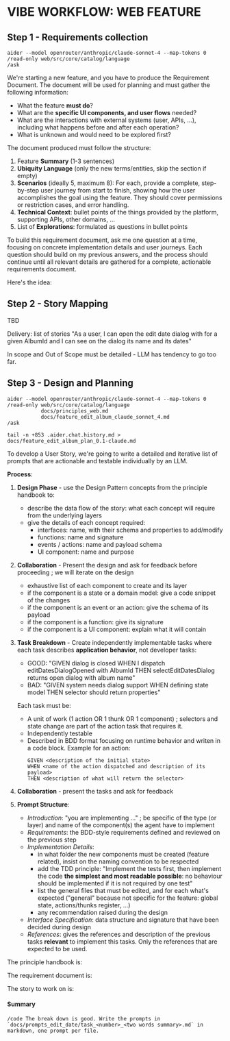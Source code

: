 VIBE WORKFLOW: WEB FEATURE
=======================================

Step 1 - Requirements collection
---------------------------------------

```
aider --model openrouter/anthropic/claude-sonnet-4 --map-tokens 0 
/read-only web/src/core/catalog/language
/ask
```

We're starting a new feature, and you have to produce the Requirement Document. The document will be used for planning and must gather the following
information:

* What the feature **must do**?
* What are the **specific UI components, and user flows** needed?
* What are the interactions with external systems (user, APIs, ...), including what happens before and after each operation?
* What is unknown and would need to be explored first?

The document produced must follow the structure:

1. Feature **Summary** (1-3 sentences)
2. **Ubiquity Language** (only the new terms/entities, skip the section if empty)
3. **Scenarios** (ideally 5, maximum 8): For each, provide a complete, step-by-step user journey from start to finish, showing how the user accomplishes the
   goal using the
   feature. They should cover permissions or restriction cases, and error handling.
4. **Technical Context**: bullet points of the things provided by the platform, supporting APIs, other domains, ...
5. List of **Explorations**: formulated as questions in bullet points

To build this requirement document, ask me one question at a time, focusing on concrete implementation details and user journeys. Each question should build on
my previous answers, and the process should continue until all relevant details are gathered for a complete, actionable requirements document.

Here's the idea:

Step 2 - Story Mapping
---------------------------------------

TBD

Delivery: list of stories "As a user, I can open the edit date dialog with for a given AlbumId and I can see on the dialog its name and its dates"

In scope and Out of Scope must be detailed - LLM has tendency to go too far.

Step 3 - Design and Planning
---------------------------------------

```
aider --model openrouter/anthropic/claude-sonnet-4 --map-tokens 0 
/read-only web/src/core/catalog/language
           docs/principles_web.md
           docs/feature_edit_album_claude_sonnet_4.md
/ask

tail -n +853 .aider.chat.history.md > docs/feature_edit_album_plan_0.1-claude.md
```

To develop a User Story, we're going to write a detailed and iterative list of prompts that are actionable and testable individually by an LLM.

**Process**:

1. **Design Phase** - use the Design Pattern concepts from the principle handbook to:
    * describe the data flow of the story: what each concept will require from the underlying layers
    * give the details of each concept required:
        * interfaces: name, with their schema and properties to add/modify
        * functions: name and signature
        * events / actions: name and payload schema
        * UI component: name and purpose

2. **Collaboration** - Present the design and ask for feedback before proceeding ; we will iterate on the design
   * exhaustive list of each component to create and its layer
   * if the component is a state or a domain model: give a code snippet of the changes
   * if the component is an event or an action: give the schema of its payload
   * if the component is a function: give its signature
   * if the component is a UI component: explain what it will contain

3. **Task Breakdown** - Create independently implementable tasks where each task describes **application behavior**, not developer tasks:
    * GOOD: "GIVEN dialog is closed WHEN I dispatch editDatesDialogOpened with AlbumId THEN selectEditDatesDialog returns open dialog with album name"
    * BAD: "GIVEN system needs dialog support WHEN defining state model THEN selector should return properties"

   Each task must be:
    * A unit of work (1 action OR 1 thunk OR 1 component) ; selectors and state change are part of the action task that requires it.
    * Independently testable
    * Described in BDD format focusing on runtime behavior and writen in a code block. Example for an action:
      ```
      GIVEN <description of the initial state>
      WHEN <name of the action dispatched and description of its payload>
      THEN <description of what will return the selector>
      ```

4. **Collaboration** - present the tasks and ask for feedback

5. **Prompt Structure**:

   * _Introduction_: "you are implementing ..." ; be specific of the type (or layer) and name of the component(s) the agent have to implement
   * _Requirements_: the BDD-style requirements defined and reviewed on the previous step
   * _Implementation Details_:
      * in what folder the new components must be created (feature related), insist on the naming convention to be respected
      * add the TDD principle: "Implement the tests first, then implement the code **the simplest and most readable possible**: no behaviour should be
        implemented if it is not required by
        one test"
      * list the general files that must be edited, and for each what's expected ("general" because not specific for the feature: global state, actions/thunks
        register, ...)
      * any recommendation raised during the design
   * _Interface Specification_: data structure and signature that have been decided during design
   * _References_: gives the references and description of the previous tasks **relevant** to implement this tasks. Only the references that are expected to be
     used.

The principle handbook is:

The requirement document is:

The story to work on is:

#### Summary

```
/code The break down is good. Write the prompts in `docs/prompts_edit_date/task_<number>_<two words summary>.md` in markdown, one prompt per file.
```